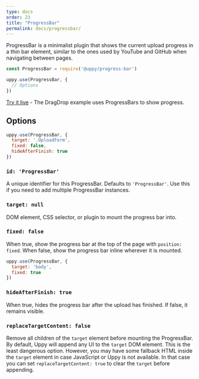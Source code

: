 ```yaml
---
type: docs
order: 23
title: "ProgressBar"
permalink: docs/progressbar/
---
```


ProgressBar is a minimalist plugin that shows the current upload progress in a thin bar element, similar to the ones used by YouTube and GitHub when navigating between pages.

```js
const ProgressBar = require('@uppy/progress-bar')

uppy.use(ProgressBar, {
  // Options
})
```

[Try it live](/examples/dragdrop/) - The DragDrop example uses ProgressBars to show progress.

## Options

```js
uppy.use(ProgressBar, {
  target: '.UploadForm',
  fixed: false,
  hideAfterFinish: true
})
```

### `id: 'ProgressBar'`

A unique identifier for this ProgressBar. Defaults to `'ProgressBar'`. Use this if you need to add multiple ProgressBar instances.

### `target: null`

DOM element, CSS selector, or plugin to mount the progress bar into.

### `fixed: false`

When true, show the progress bar at the top of the page with `position: fixed`. When false, show the progress bar inline wherever it is mounted.

```js
uppy.use(ProgressBar, {
  target: 'body',
  fixed: true
})
```

### `hideAfterFinish: true`

When true, hides the progress bar after the upload has finished. If false, it remains visible.

### `replaceTargetContent: false`

Remove all children of the `target` element before mounting the ProgressBar. By default, Uppy will append any UI to the `target` DOM element. This is the least dangerous option. However, you may have some fallback HTML inside the `target` element in case JavaScript or Uppy is not available. In that case you can set `replaceTargetContent: true` to clear the `target` before appending.

